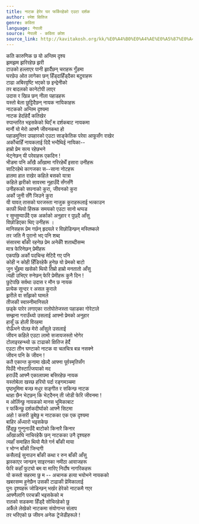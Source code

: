 ```yaml
---
title: नाटक हेरेर घर फर्किरहेको एउटा दर्शक
author: रमेश क्षितिज
genre: कविता
language: नेपाली
source: नेपाली - कविता कोश
source_link: http://kavitakosh.org/kk/%E0%A4%B0%E0%A4%AE%E0%A5%87%E0%A4%B6_%E0%A4%95%E0%A5%8D%E0%A4%B7%E0%A4%BF%E0%A4%A4%E0%A4%BF%E0%A4%9C
---
```


कति कारुणिक छ यो अन्तिम दृश्य  
झमझम झरिरहेछ झरी  
टाउको हल्लाएर पानी झार्दैछन् चराहरू गुँडमा  
घरछेउ ओत लागेका छन् हिँड्दाहिँड्दैका बटुवाहरू  
टाढा अबिरवृष्टि भएको छ इन्द्रेनीको  
तर बादलको कानेटोपी लाएर  
उदास र खिन्न छन् नीला पहाडहरू  
यस्तो बेला छुट्टिदैछन् नायक नायिकाहरू  
नाटकको अन्तिम दृश्यमा  
नाटक हेर्दाहेर्दै कतिखेर  
रुपान्तरित भइसकेको थिएँ म दर्शकबाट नायकमा  
मानौं यो मेरो आफ्नै जीवनकथा हो  
पहाडमुन्तिर उपहारको एउटा साङ्केतिक परेवा आफूसँग राखेर  
अर्कोचाहिँ नायकलाई दिदै भन्दैथिई नायिका--  
हाम्रो प्रेम सत्य रहेछभने  
भेट्नेछन् यी परेवाहरू एकदिन !  
भीडमा पनि आँखै आँखामा गरिरहेथेँ इसारा उनीहरू  
साटिरहेथे कागजका स--साना नोटहरू  
हातमा हात राखेर कहिले बसको यात्रा  
कहिले झरीको सावरमा नुहाउँदै सँगसँगै  
उनीहरूको सपनाको कुरा, जीवनको कुरा  
अर्को जुनी सँगै जिउने कुरा  
यी यावत् तासको घरजस्ता नाजुक कुराहरूलाई भत्काउन  
काफी थियो हिंस्रक समयको एउटा सानो थप्पड  
र सुम्सुम्याउँदै एक अर्काको अनुहार र पुछ्दै आँसु  
विछोडिएका थिए उनीहरू ।  
मानिसहरू प्रेम गर्छन् हृदयले र विछोडिन्छन् मस्तिष्कले  
तर जति नै पुरानो भए पनि शब्द  
संसारमा बाँकी रहनेछ प्रेम अनेकौँ शताब्दीसम्म  
मात्र फेरिनेछन् प्रेमीहरू  
एकपछि अर्को पदचिन्ह मेटिदै गए पनि  
कोही न कोही हिँडिरहेकै हुनेछ यो प्रेमको बाटो  
जुन भुँइमा खसेको थियो तिम्रो हाम्रो मनतातो आँसु  
त्यही उभिएर रुनेछन् फेरि प्रेमीहरू कुनै दिन !  
छुटेपछि सर्वथा उदास र मौन छ नायक  
प्रत्येक सुन्दर र असल कुराले  
झरीले वा साँझको घामले  
तीजकी स्वास्नीमानिसले  
छड्के पारेर लगाएका रातोपोतेजस्ता पहाडका गोरेटाले  
सम्झना गराउँथ्यो उसलाई आफ्नो प्रेमको अनुहार  
हासूँ ऊ होली विरहमा  
रोऊँभने पोल्छ मेरो आँसुले उसलाई  
जीवन कहिले एउटा लामो सजायजस्तो भोगेर  
टोलाइरहन्थ्यो ऊ टाढाको क्षितिज हेर्दै  
एउटा तीन घण्टाको नाटक वा चलचित्र बन्न नसक्ने  
जीवन पनि के जीवन !  
कतै एकान्त कुनामा खेल्दै आफ्ना पूर्वस्मृतिसँग  
पिउँदै नोस्टाल्जियाको मद  
हराउँदै आफ्नै एकालापमा बसिरहेछ नायक  
यस्तोबेला खस्छ हरियो पर्दा रङ्गमञ्चमा  
पृष्ठभूमिमा बज्छ मधुर सङ्गीत र सकिन्छ नाटक  
थाहा छैन भेट्छन् कि भेट्दैनन् ती जोडी फेरि जीवनमा !  
म ओर्लिन्छु नायकको मानस भूमिकाबाट  
र फर्किन्छु दर्शकदीर्घाको आफ्नै सिटमा  
अहो ! कसरी डुबेछु म नाटकका एक एक दृश्यमा  
बाहिर अँध्यारो भइसकेछ  
हिँड्छु गुन्गुनाउँदै बाटोको किनारै किनार  
आँखाअघि नाचिरहेकै छन् नाटकका उनै दृश्यहरु  
त्यहाँ समाहित थियो मैले गर्न बाँकी माया  
र भोग्न बाँकी जिन्दगी  
कसैलाई सुनाउन बाँकी कथा र रुन बाँकी आँसु  
झस्काएर जान्छन् साइरनका नमीठा आवाजहरू  
फेरि कहाँ फुट्यो बम वा मारिए निर्दोष नागरिकहरू  
यो कस्तो सहरमा छु म -- अचानक हत्या भयोभने नायकको  
खबरसम्म हुनेछैन उसकी टाढाकी प्रेमिकालाई  
पुनः दृश्यहरू जोडिन्छन् भर्खर हेरेको नाटकमै गएर  
आफ्नैलागि परचक्री भइसकेको म  
रातको सडकमा हिँड्दै सोचिरहेको छु  
अर्कैले लेखेको नाटकमा संयोगान्त संलाप  
तर भरिएको छ जीवन अनेक ट्रेजेडीहरूले !
